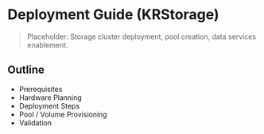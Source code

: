 # Deployment Guide (KRStorage)

> Placeholder: Storage cluster deployment, pool creation, data services enablement.

## Outline
- Prerequisites
- Hardware Planning
- Deployment Steps
- Pool / Volume Provisioning
- Validation
